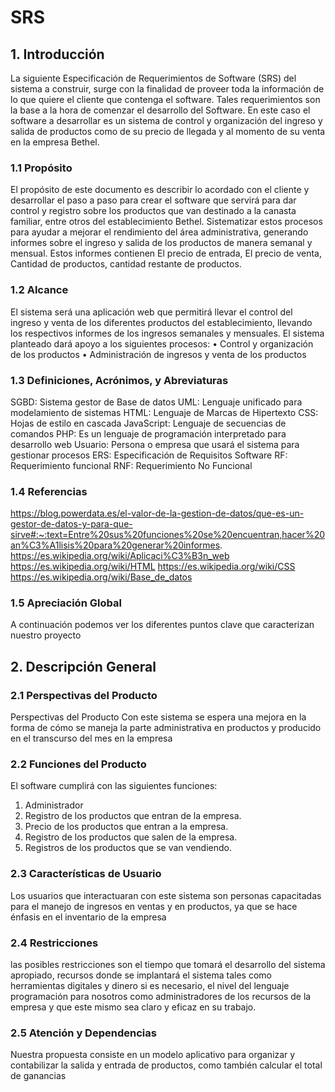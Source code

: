 # SRS 

## 1. Introducción
La siguiente Especificación de Requerimientos de Software (SRS) del sistema a construir, surge con la finalidad de proveer toda la información de lo que quiere el cliente que contenga el software. Tales requerimientos son la base a la hora de comenzar el desarrollo del Software. En este caso el software a desarrollar es un sistema de control y organización del ingreso y salida de productos como de su precio de llegada y al momento de su venta en la empresa Bethel.

### 1.1	Propósito
El propósito de este documento es describir lo acordado con el cliente y desarrollar el paso a paso para crear el software que servirá para dar control y registro sobre los productos que van destinado a la canasta familiar, entre otros del establecimiento Bethel. Sistematizar estos procesos para ayudar a mejorar el rendimiento del área administrativa, generando informes sobre el ingreso y salida de los productos de manera semanal y mensual. Estos informes contienen El precio de entrada,  El precio de venta, Cantidad de productos, cantidad restante de productos. 


### 1.2	Alcance
El sistema será una aplicación web que permitirá llevar el control del ingreso y venta de los diferentes productos del establecimiento, llevando los respectivos informes de los ingresos semanales y mensuales.
El sistema planteado dará apoyo a los siguientes procesos: 
•	Control y organización de los productos 
•	Administración de ingresos y venta de los productos

### 1.3	Definiciones, Acrónimos, y Abreviaturas
SGBD: Sistema gestor de Base de datos
UML: Lenguaje unificado para modelamiento de sistemas
HTML: Lenguaje de Marcas de Hipertexto
CSS: Hojas de estilo en cascada
JavaScript: Lenguaje de secuencias de comandos
PHP: Es un lenguaje de programación interpretado para desarrollo web
Usuario: Persona o empresa que usará el sistema para gestionar procesos
ERS: Especificación de Requisitos Software
RF: Requerimiento funcional
RNF: Requerimiento No Funcional	

### 1.4	Referencias
 https://blog.powerdata.es/el-valor-de-la-gestion-de-datos/que-es-un-gestor-de-datos-y-para-que-sirve#:~:text=Entre%20sus%20funciones%20se%20encuentran,hacer%20an%C3%A1lisis%20para%20generar%20informes.
https://es.wikipedia.org/wiki/Aplicaci%C3%B3n_web 
https://es.wikipedia.org/wiki/HTML
https://es.wikipedia.org/wiki/CSS
https://es.wikipedia.org/wiki/Base_de_datos


### 1.5	Apreciación Global
A continuación podemos ver los diferentes puntos clave que caracterizan nuestro proyecto


## 2.	Descripción General

### 2.1	Perspectivas del Producto
Perspectivas del Producto
Con este sistema se espera una mejora en la forma de cómo se maneja la parte administrativa en productos y producido en el transcurso del mes en la empresa
### 2.2	Funciones del Producto
El software cumplirá con las siguientes funciones:
1. Administrador 
2. Registro de los productos que entran de la empresa.
3. Precio de los productos que entran a la empresa.
4. Registro de los productos que salen de la empresa.
5. Registros de los productos que se van vendiendo.

### 2.3 Características de Usuario
Los usuarios que interactuaran con este sistema son personas capacitadas para el manejo de ingresos en ventas y en productos, ya que se hace énfasis en el inventario de la empresa

### 2.4	Restricciones
las posibles restricciones son el tiempo que tomará el desarrollo del sistema apropiado, recursos donde se implantará el sistema tales como herramientas digitales y dinero si es necesario, el nivel del lenguaje programación para nosotros como administradores de los recursos de la empresa y que este mismo sea claro y eficaz en su trabajo.


### 2.5	Atención y Dependencias
Nuestra propuesta consiste en un modelo aplicativo para organizar y contabilizar la salida y entrada de productos, como también calcular el total de ganancias

